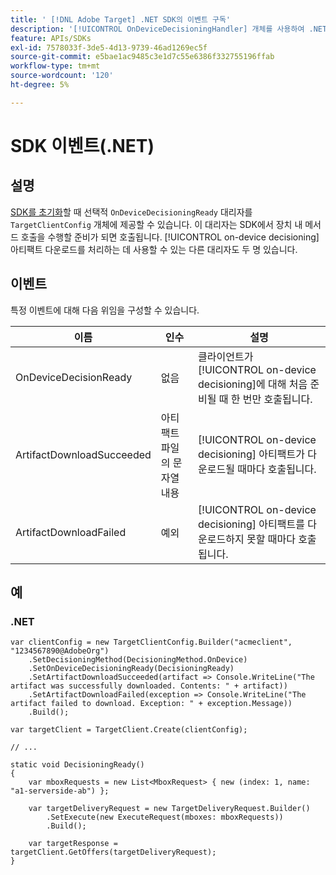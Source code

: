 ```yaml
---
title: ' [!DNL Adobe Target] .NET SDK의 이벤트 구독'
description: '[!UICONTROL OnDeviceDecisioningHandler] 개체를 사용하여 .NET SDK 내에서 발생하는 다양한 이벤트를 구독하는 방법에 대해 알아봅니다.'
feature: APIs/SDKs
exl-id: 7578033f-3de5-4d13-9739-46ad1269ec5f
source-git-commit: e5bae1ac9485c3e1d7c55e6386f332755196ffab
workflow-type: tm+mt
source-wordcount: '120'
ht-degree: 5%

---
```


# SDK 이벤트(.NET)

## 설명

[SDK를 초기화](initialize-sdk.md)할 때 선택적 `OnDeviceDecisioningReady` 대리자를 `TargetClientConfig` 개체에 제공할 수 있습니다. 이 대리자는 SDK에서 장치 내 메서드 호출을 수행할 준비가 되면 호출됩니다. [!UICONTROL on-device decisioning] 아티팩트 다운로드를 처리하는 데 사용할 수 있는 다른 대리자도 두 명 있습니다.

## 이벤트

특정 이벤트에 대해 다음 위임을 구성할 수 있습니다.

| 이름 | 인수 | 설명 |
| --- | --- | --- |
| OnDeviceDecisionReady | 없음 | 클라이언트가 [!UICONTROL on-device decisioning]에 대해 처음 준비될 때 한 번만 호출됩니다. |
| ArtifactDownloadSucceeded | 아티팩트 파일의 문자열 내용 | [!UICONTROL on-device decisioning] 아티팩트가 다운로드될 때마다 호출됩니다. |
| ArtifactDownloadFailed | 예외 | [!UICONTROL on-device decisioning] 아티팩트를 다운로드하지 못할 때마다 호출됩니다. |

## 예

### \.NET

```dotnet {line-numbers="true"}
var clientConfig = new TargetClientConfig.Builder("acmeclient", "1234567890@AdobeOrg")
    .SetDecisioningMethod(DecisioningMethod.OnDevice)
    .SetOnDeviceDecisioningReady(DecisioningReady)
    .SetArtifactDownloadSucceeded(artifact => Console.WriteLine("The artifact was successfully downloaded. Contents: " + artifact))
    .SetArtifactDownloadFailed(exception => Console.WriteLine("The artifact failed to download. Exception: " + exception.Message))
    .Build();

var targetClient = TargetClient.Create(clientConfig);

// ...

static void DecisioningReady()
{
    var mboxRequests = new List<MboxRequest> { new (index: 1, name: "a1-serverside-ab") };

    var targetDeliveryRequest = new TargetDeliveryRequest.Builder()
        .SetExecute(new ExecuteRequest(mboxes: mboxRequests))
        .Build();

    var targetResponse = targetClient.GetOffers(targetDeliveryRequest);
}
```
